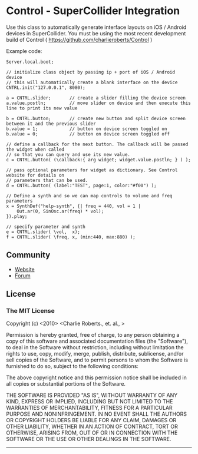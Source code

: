 Control - SuperCollider Integration
========

Use this class to automatically generate interface layouts on iOS / Android devices in SuperCollider.
You must be using the most recent development build of Control ( https://github.com/charlieroberts/Control )

Example code:

	Server.local.boot;

	// initialize class object by passing ip + port of iOS / Android device
	// this will automatically create a blank interface on the device
	CNTRL.init("127.0.0.1", 8080); 

	a = CNTRL.slider;		// create a slider filling the device screen
	a.value.postln;			// move slider on device and then execute this line to print its new value

	b = CNTRL.button;		// create new button and split device screen between it and the previous slider
	b.value = 1;			// button on device screen toggled on
	b.value = 0;			// button on device screen toggled off

	// define a callback for the next button. The callback will be passed the widget when called 
	// so that you can query and use its new value.
	c = CNTRL.button( (\callback:{ arg widget; widget.value.postln; } ) );

	// pass optional parameters for widget as dictionary. See Control website for details on
	// parameters that can be used.
	d = CNTRL.button( (label:"TEST", page:1, color:"#f00") );
	
	// Define a synth and so we can map controls to volume and freq parameters
	x = SynthDef("help-synth", {| freq = 440, vol = 1 |
		Out.ar(0, SinOsc.ar(freq) * vol);
	}).play;

	// specify parameter and synth
	e = CNTRL.slider( \vol,  x);
	f = CNTRL.slider( \freq, x, (min:440, max:880) );

	
Community
---------

- [Website](http://www.charlie-roberts.com/Control)
- [Forum](http://www.charlie-roberts.com/Control/forum)
	

License
-------
### The MIT License

Copyright (c) <2010> <Charlie Roberts., et. al., >

 Permission is hereby granted, free of charge, to any person obtaining a copy
 of this software and associated documentation files (the "Software"), to deal
 in the Software without restriction, including without limitation the rights
 to use, copy, modify, merge, publish, distribute, sublicense, and/or sell
 copies of the Software, and to permit persons to whom the Software is
 furnished to do so, subject to the following conditions:

 The above copyright notice and this permission notice shall be included in
 all copies or substantial portions of the Software.

 THE SOFTWARE IS PROVIDED "AS IS", WITHOUT WARRANTY OF ANY KIND, EXPRESS OR
 IMPLIED, INCLUDING BUT NOT LIMITED TO THE WARRANTIES OF MERCHANTABILITY,
 FITNESS FOR A PARTICULAR PURPOSE AND NONINFRINGEMENT. IN NO EVENT SHALL THE
 AUTHORS OR COPYRIGHT HOLDERS BE LIABLE FOR ANY CLAIM, DAMAGES OR OTHER
 LIABILITY, WHETHER IN AN ACTION OF CONTRACT, TORT OR OTHERWISE, ARISING FROM,
 OUT OF OR IN CONNECTION WITH THE SOFTWARE OR THE USE OR OTHER DEALINGS IN
 THE SOFTWARE.

---

